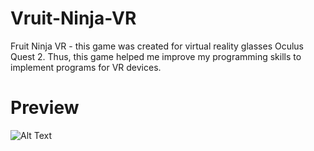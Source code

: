 # Vruit-Ninja-VR
Fruit Ninja VR - this game was created for virtual reality glasses Oculus Quest 2. Thus, this game helped me improve my programming skills to implement programs for VR devices.
# Preview
![Alt Text](https://github.com/Omadzze/Vruit-Ninja-VR/blob/main/Example/fruit-ninja.gif)
